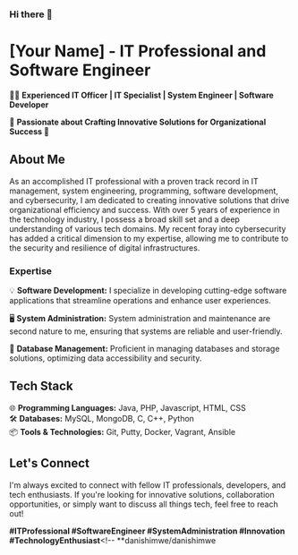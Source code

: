 ### Hi there 👋
# [Your Name] - IT Professional and Software Engineer

👨‍💻 **Experienced IT Officer | IT Specialist | System Engineer | Software Developer**

🌟 **Passionate about Crafting Innovative Solutions for Organizational Success 🚀**

## About Me

As an accomplished IT professional with a proven track record in IT management, system engineering, programming, software development, and cybersecurity, I am dedicated to creating innovative solutions that drive organizational efficiency and success. With over 5 years of experience in the technology industry, I possess a broad skill set and a deep understanding of various tech domains. My recent foray into cybersecurity has added a critical dimension to my expertise, allowing me to contribute to the security and resilience of digital infrastructures.

### Expertise

💡 **Software Development:** I specialize in developing cutting-edge software applications that streamline operations and enhance user experiences.

🖥️ **System Administration:** System administration and maintenance are second nature to me, ensuring that systems are reliable and user-friendly.

🔗 **Database Management:** Proficient in managing databases and storage solutions, optimizing data accessibility and security.

## Tech Stack

🌐 **Programming Languages:** Java, PHP, Javascript, HTML, CSS  
🛠️ **Databases:** MySQL, MongoDB, C, C++, Python  
📦 **Tools & Technologies:** Git, Putty, Docker, Vagrant, Ansible

## Let's Connect

I'm always excited to connect with fellow IT professionals, developers, and tech enthusiasts. If you're looking for innovative solutions, collaboration opportunities, or simply want to discuss all things tech, feel free to reach out!

**#ITProfessional #SoftwareEngineer #SystemAdministration #Innovation #TechnologyEnthusiast**<!--
**danishimwe/danishimwe

